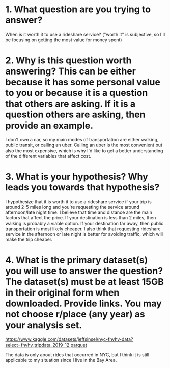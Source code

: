 # 1. What question are you trying to answer?
When is it worth it to use a rideshare service?
("worth it" is subjective, so I'll be focusing on getting the most value for money spent)

# 2. Why is this question worth answering? This can be either because it has some personal value to you or because it is a question that others are asking. If it is a question others are asking, then provide an example.
I don't own a car, so my main modes of transportation are either walking, public transit, or calling an uber. Calling an uber is the most convenient but also the most expensive, which is why I'd like to get a better understanding of the different variables that affect cost.

# 3. What is your hypothesis? Why leads you towards that hypothesis?
I hypothesize that it is worth it to use a rideshare service if your trip is around 2-5 miles long and you're requesting the service around afternoon/late night time. I believe that time and distance are the main factors that affect the price. If your destination is less than 2 miles, then walking is probably a viable option. If your destination far away, then public transportation is most likely cheaper. I also think that requesting rideshare service in the afternoon or late night is better for avoiding traffic, which will make the trip cheaper.

# 4. What is the primary dataset(s) you will use to answer the question? The dataset(s) must be at least 15GB in their original form when downloaded. Provide links. You may not choose r/place (any year) as your analysis set.
https://www.kaggle.com/datasets/jeffsinsel/nyc-fhvhv-data?select=fhvhv_tripdata_2019-12.parquet

The data is only about rides that occurred in NYC, but I think it is still applicable to my situation since I live in the Bay Area.
